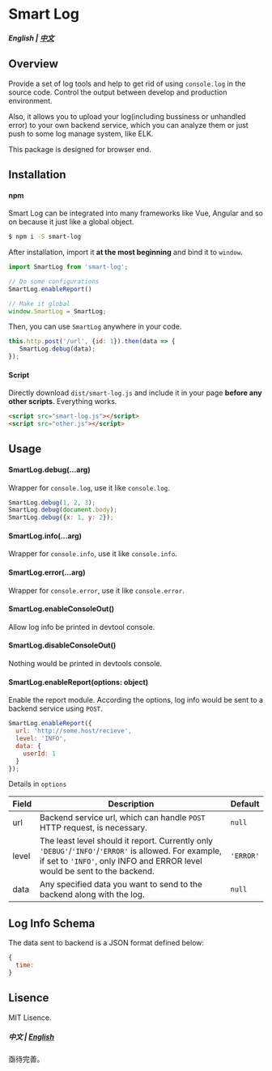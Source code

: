 # Smart Log

##### English | <a href="#chinese">中文</a><a id="english"></a>

## Overview

Provide a set of log tools and help to get rid of using `console.log` in the source code. Control the output between develop and production environment.

Also, it allows you to upload your log(including bussiness or unhandled error) to your own backend service, which you can analyze them or just push to some log manage system, like ELK.

This package is designed for browser end.

## Installation

#### npm

Smart Log can be integrated into many frameworks like Vue, Angular and so on because it just like a global object.

```bash
$ npm i -S smart-log
```

After installation, import it **at the most beginning** and bind it to `window`.

```javascript
import SmartLog from 'smart-log';

// Do some configurations
SmartLog.enableReport()

// Make it global
window.SmartLog = SmartLog;
```

Then, you can use `SmartLog` anywhere in your code.

```javascript
this.http.post('/url', {id: 1}).then(data => {
   SmartLog.debug(data); 
});
```

#### Script

Directly download `dist/smart-log.js` and include it in your page **before any other scripts**. Everything works.

```html
<script src="smart-log.js"></script>
<script src="other.js"></script>
```

## Usage

#### SmartLog.debug(...arg)

Wrapper for `console.log`, use it like `console.log`.

```javascript
SmartLog.debug(1, 2, 3);
SmartLog.debug(document.body);
SmartLog.debug({x: 1, y: 2});
```

#### SmartLog.info(...arg)

Wrapper for `console.info`, use it like `console.info`.

#### SmartLog.error(...arg)

Wrapper for `console.error`, use it like `console.error`.

#### SmartLog.enableConsoleOut()

Allow log info be printed in devtool console.

#### SmartLog.disableConsoleOut()

Nothing would be printed in devtools console.

#### SmartLog.enableReport(options: object)

Enable the report module. According the options, log info would be sent to a backend service using `POST`.

```javascript
SmartLog.enableReport({
  url: 'http://some.host/recieve',
  level: 'INFO',
  data: {
    userId: 1
  }
});
```

Details in `options`

| Field | Description                                                  | Default   |
| ----- | ------------------------------------------------------------ | --------- |
| url   | Backend service url, which can handle `POST` HTTP request, is necessary. | `null`    |
| level | The least level should it report. Currently only `'DEBUG'`/`'INFO'`/`'ERROR'` is allowed. For example, if set to `'INFO'`, only INFO and ERROR level would be sent to the backend. | `'ERROR'` |
| data  | Any specified data you want to send to the backend along with the log. | `null`    |

## Log Info Schema

The data sent to backend is a JSON format defined below:

```javascript
{
  time: 
}
```

## Lisence

MIT Lisence.

##### 中文 | <a href="#english">English</a><a id="chinese"></a>

亟待完善。